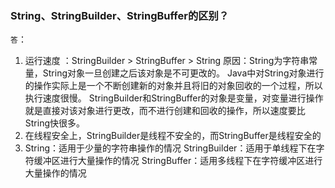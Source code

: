 ### String、StringBuilder、StringBuffer的区别？

`答`：

1. 运行速度 ：StringBuilder > StringBuffer > String
   原因：String为字符串常量，String对象一旦创建之后该对象是不可更改的。
   Java中对String对象进行的操作实际上是一个不断创建新的对象并且将旧的对象回收的一个过程，所以执行速度很慢。
   StringBuilder和StringBuffer的对象是变量，对变量进行操作就是直接对该对象进行更改，而不进行创建和回收的操作，所以速度要比String快很多。
2. 在线程安全上，StringBuilder是线程不安全的，而StringBuffer是线程安全的
3. String：适用于少量的字符串操作的情况
   StringBuilder：适用于单线程下在字符缓冲区进行大量操作的情况
   StringBuffer：适用多线程下在字符缓冲区进行大量操作的情况 
